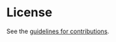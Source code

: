 # License

See the
[guidelines for contributions](https://github.com/PhDJsandboxaq/draft-ietf-turbotls-design/blob/master/CONTRIBUTING.md).
